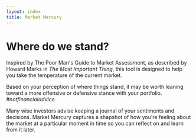 ```yaml
---
layout: index
title: Market Mercury
---
```

# Where do we stand?

Inspired by The Poor Man's Guide to Market Assessment, as described by Howard Marks in *The Most Important Thing*, this tool is designed to help you take the temperature of the current market.

Based on your perception of where things stand, it may be worth leaning toward a more offensive or defensive stance with your portfolio. *#notfinancialadvice*

Many wise investors advise keeping a journal of your sentiments and decisions. Market Mercury captures a shapshot of how you're feeling about the market at a particular moment in time so you can reflect on and learn from it later.